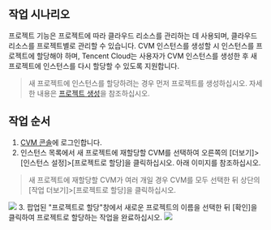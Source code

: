 ## 작업 시나리오
프로젝트 기능은 프로젝트에 따라 클라우드 리소스를 관리하는 데 사용되며, 클라우드 리소스를 프로젝트별로 관리할 수 있습니다. CVM 인스턴스를 생성할 시 인스턴스를 프로젝트에 할당해야 하며, Tencent Cloud는 사용자가 CVM 인스턴스를 생성한 후 새 프로젝트에 인스턴스를 다시 할당할 수 있도록 지원합니다.

> 새 프로젝트에 인스턴스를 할당하려는 경우 먼저 프로젝트를 생성하십시오. 자세한 내용은 [프로젝트 생성](https://cloud.tencent.com/document/product/378/10861)을 참조하십시오.

## 작업 순서

1. [CVM 콘솔](https://console.cloud.tencent.com/cvm/index)에 로그인합니다.
2. 인스턴스 목록에서 새 프로젝트에 재할당할 CVM를 선택하여 오른쪽의 [더보기]>[인스턴스 설정]>[프로젝트로 할당]을 클릭하십시오. 아래 이미지를 참조하십시오.
> 새 프로젝트에 재할당할 CVM가 여러 개일 경우 CVM를 모두 선택한 뒤 상단의 [작업 더보기]>[프로젝트로 할당]을 클릭하십시오.
>
![](https://main.qcloudimg.com/raw/33ad78c233714efb1fff0bef842dbdb5.png)
3. 팝업된 "프로젝트로 할당"창에서 새로운 프로젝트의 이름을 선택한 뒤 [확인]을 클릭하여 프로젝트로 할당하는 작업을 완료하십시오.
![](https://main.qcloudimg.com/raw/449b65b85cae6e1bff087b6a0f73d84e.png)
